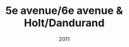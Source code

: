 ---
title: 5e avenue/6e avenue & Holt/Dandurand
date: '2011'
type: ruelle_verte
district: 'Rosemont'
fill: [{"lat":45.549176,"lng":-73.580772},{"lat":45.549724,"lng":-73.580439},{"lat":45.54901,"lng":-73.578057},{"lat":45.548465,"lng":-73.578368}]
---